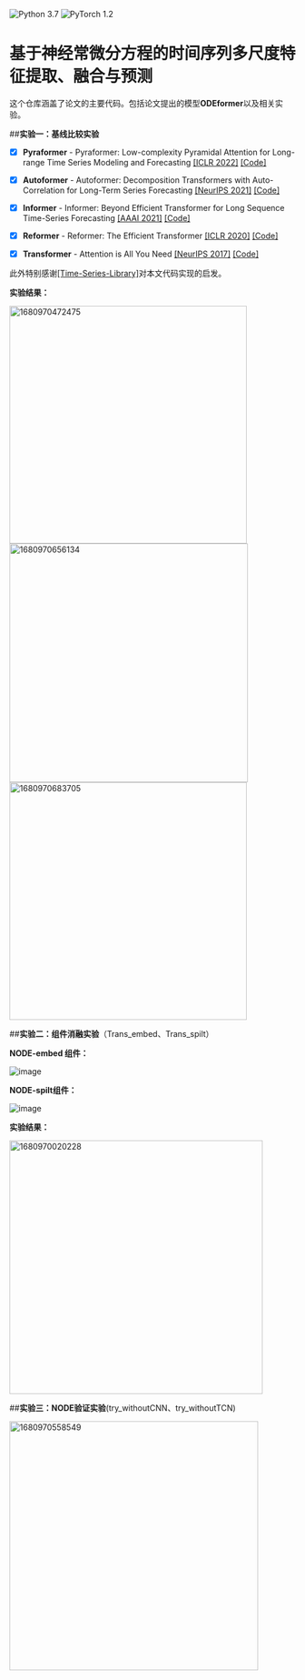 ![Python 3.7](https://img.shields.io/badge/python-3.7-green.svg?style=plastic)
![PyTorch 1.2](https://img.shields.io/badge/PyTorch%20-%23EE4C2C.svg?style=plastic)

# 基于神经常微分方程的时间序列多尺度特征提取、融合与预测

这个仓库涵盖了论文的主要代码。包括论文提出的模型**ODEformer**以及相关实验。

##**实验一：基线比较实验**

  - [x] **Pyraformer** - Pyraformer: Low-complexity Pyramidal Attention for Long-range Time Series Modeling and Forecasting [[ICLR 2022]](https://openreview.net/pdf?id=0EXmFzUn5I) [[Code]](https://github.com/thuml/Time-Series-Library/blob/main/models/Pyraformer.py)
  - [x] **Autoformer** - Autoformer: Decomposition Transformers with Auto-Correlation for Long-Term Series Forecasting [[NeurIPS 2021]](https://openreview.net/pdf?id=I55UqU-M11y) [[Code]](https://github.com/thuml/Time-Series-Library/blob/main/models/Autoformer.py)
  - [x] **Informer** - Informer: Beyond Efficient Transformer for Long Sequence Time-Series Forecasting [[AAAI 2021]](https://ojs.aaai.org/index.php/AAAI/article/view/17325/17132) [[Code]](https://github.com/thuml/Time-Series-Library/blob/main/models/Informer.py)
  - [x] **Reformer** - Reformer: The Efficient Transformer [[ICLR 2020]](https://openreview.net/forum?id=rkgNKkHtvB) [[Code]](https://github.com/thuml/Time-Series-Library/blob/main/models/Reformer.py)
  - [x] **Transformer** - Attention is All You Need [[NeurIPS 2017]](https://proceedings.neurips.cc/paper/2017/file/3f5ee243547dee91fbd053c1c4a845aa-Paper.pdf) [[Code]](https://github.com/thuml/Time-Series-Library/blob/main/models/Transformer.py)


此外特别感谢[[Time-Series-Library]](https://github.com/thuml/Time-Series-Library)对本文代码实现的启发。

**实验结果：**

<img width="418" alt="1680970472475" src="https://user-images.githubusercontent.com/91870223/230731713-5685e857-fdd7-4d74-a742-c4c64d93a602.png">
<img width="420" alt="1680970656134" src="https://user-images.githubusercontent.com/91870223/230731852-0280b625-8b1e-437f-b189-0f7406d24e19.png">
<img width="418" alt="1680970683705" src="https://user-images.githubusercontent.com/91870223/230731870-dedc9833-1efa-46c4-80ae-6c60b8b5f1a3.png">


##**实验二：组件消融实验**（Trans_embed、Trans_spilt）

**NODE-embed 组件：**

![image](https://user-images.githubusercontent.com/91870223/230731143-36b64d1a-4d25-4448-9d0f-0774ffd60232.png)


**NODE-spilt组件：**

![image](https://user-images.githubusercontent.com/91870223/230731115-3bb4370b-baeb-4163-804e-81805cf1f5c0.png)

**实验结果：**

<img width="446" alt="1680970020228" src="https://user-images.githubusercontent.com/91870223/230731374-6ce14aa1-620b-4066-9a19-8ac989a5ad74.png">


##**实验三：NODE验证实验**(try_withoutCNN、try_withoutTCN)

<img width="438" alt="1680970558549" src="https://user-images.githubusercontent.com/91870223/230731779-faf5a087-42d0-4b99-b8ae-72d0dc6b01d8.png">

